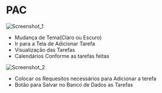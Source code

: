 # PAC
![Screenshot_1](https://github.com/gustavoKutzke/PAC/assets/102746869/f38c365d-80ef-452c-a450-16ed77db45a0)
- Mudança de Tema(Claro ou Escuro)
- Ir para a Tela de Adicionar Tarefa
- Visualização das Tarefas
- Calendários Conforme as tarefas feitas

![Screenshot_2](https://github.com/gustavoKutzke/PAC/assets/102746869/aa560a29-4305-463b-ba1c-61739af3bb74)
- Colocar os Requesitos necessários para Adicionar a terefa
- Botão para Salvar no Banco de Dados as Tarefas


